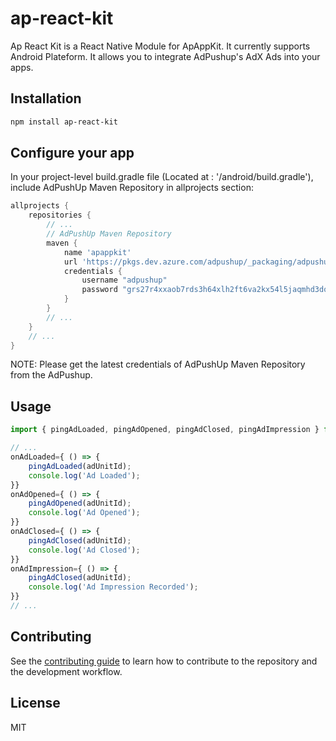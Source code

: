 # ap-react-kit
Ap React Kit is a React Native Module for ApAppKit. It currently supports Android Plateform. It allows you to integrate AdPushup's AdX Ads into your apps.
## Installation

```sh
npm install ap-react-kit
```

## Configure your app
In your project-level build.gradle file (Located at : '/android/build.gradle'), include AdPushUp Maven Repository in allprojects section:

```groovy
allprojects {
    repositories {
        // ...
        // AdPushUp Maven Repository
        maven {
            name 'apappkit'
            url 'https://pkgs.dev.azure.com/adpushup/_packaging/adpushup/maven/v1'
            credentials {
                username "adpushup"
                password "grs27r4xxaob7rds3h64xlh2ft6va2kx54l5jaqmhd3doh3ubc3q"
            }
        }
        // ...
    }
    // ...
}
```

NOTE: Please get the latest credentials of AdPushUp Maven Repository from the AdPushup.

## Usage

```js
import { pingAdLoaded, pingAdOpened, pingAdClosed, pingAdImpression } from "ap-react-kit";

// ...
onAdLoaded={ () => {
    pingAdLoaded(adUnitId);
    console.log('Ad Loaded');
}}
onAdOpened={ () => {
    pingAdOpened(adUnitId);
    console.log('Ad Opened');
}}
onAdClosed={ () => {
    pingAdClosed(adUnitId);
    console.log('Ad Closed');
}}
onAdImpression={ () => {
    pingAdClosed(adUnitId);
    console.log('Ad Impression Recorded');
}}
// ...
```

## Contributing

See the [contributing guide](CONTRIBUTING.md) to learn how to contribute to the repository and the development workflow.

## License

MIT